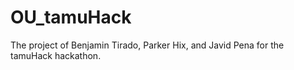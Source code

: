 # OU_tamuHack
The project of Benjamin Tirado, Parker Hix, and Javid Pena for the tamuHack hackathon.
